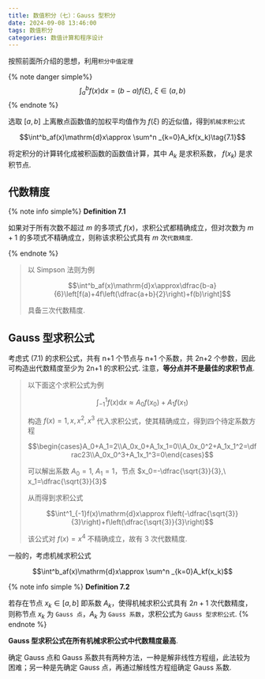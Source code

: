 ```yaml
---
title: 数值积分（七）：Gauss 型积分
date: 2024-09-08 13:46:00
tags: 数值积分
categories: 数值计算和程序设计
---
```

按照前面所介绍的思想，利用`积分中值定理`

{% note danger simple%}
$$
\int^b_af(x)\mathrm{d}x=(b-a)f(\xi),\ \xi\in(a,b)
$$
{% endnote %}

选取 $[a,b]$ 上离散点函数值的加权平均值作为 $f(\xi)$ 的近似值，得到`机械求积公式`

$$\int^b_af(x)\mathrm{d}x\approx \sum^n _{k=0}A_kf(x_k)\tag{7.1}$$

将定积分的计算转化成被积函数的函数值计算，其中 $A_k$ 是求积系数， $f(x_k)$ 是求积节点.

## 代数精度

{% note info simple%}
**Definition 7.1**

如果对于所有次数不超过 $m$ 的多项式 $f(x)$，求积公式都精确成立，但对次数为 $m+1$ 的多项式不精确成立，则称该求积公式具有 $m$ 次`代数精度`.

{% endnote %}

> 以 Simpson 法则为例
>
> $$\int^b_af(x)\mathrm{d}x\approx\dfrac{b-a}{6}\left[f(a)+4f\left(\dfrac{a+b}{2}\right)+f(b)\right]$$
>
> 具备三次代数精度.

## Gauss 型求积公式

考虑式 (7.1) 的求积公式，共有 n+1 个节点与 n+1 个系数，共 2n+2 个参数，因此可构造出代数精度至少为 2n+1 的求积公式. 注意，**等分点并不是最佳的求积节点**.

> 以下面这个求积公式为例
>
> $$\int^1_{-1}f(x)\mathrm{d}x\approx A_0f(x_0)+A_1f(x_1)$$
>
> 构造 $f(x)=1,x,x^2,x^3$ 代入求积公式，使其精确成立，得到四个待定系数方程
>
> $$\begin{cases}A_0+A_1=2\\A_0x_0+A_1x_1=0\\A_0x_0^2+A_1x_1^2=\dfrac23\\A_0x_0^3+A_1x_1^3=0\end{cases}$$
>
> 可以解出系数 $A_0=1,\ A_1=1$，节点 $x_0=-\dfrac{\sqrt{3}}{3},\ x_1=\dfrac{\sqrt{3}}{3}$
>
> 从而得到求积公式
>
> $$\int^1_{-1}f(x)\mathrm{d}x\approx f\left(-\dfrac{\sqrt{3}}{3}\right)+f\left(\dfrac{\sqrt{3}}{3}\right)$$
>
> 该公式对 $f(x)=x^4$ 不精确成立，故有 3 次代数精度.

一般的，考虑机械求积公式

$$\int^b_af(x)\mathrm{d}x\approx \sum^n _{k=0}A_kf(x_k)$$

{% note info simple %}
**Definition 7.2**

若存在节点 $x_k\in[a,b]$ 即系数 $A_k$，使得机械求积公式具有 $2n+1$ 次代数精度，则称节点 $x_k$ 为 `Gauss 点`，$A_k$ 为 `Gauss 系数`，求积公式为 `Gauss 型求积公式`.
{% endnote %}

**Gauss 型求积公式在所有机械求积公式中代数精度最高**.

确定 Gauss 点和 Gauss 系数共有两种方法，一种是解非线性方程组，此法较为困难；另一种是先确定 Gauss 点，再通过解线性方程组确定 Gauss 系数.
